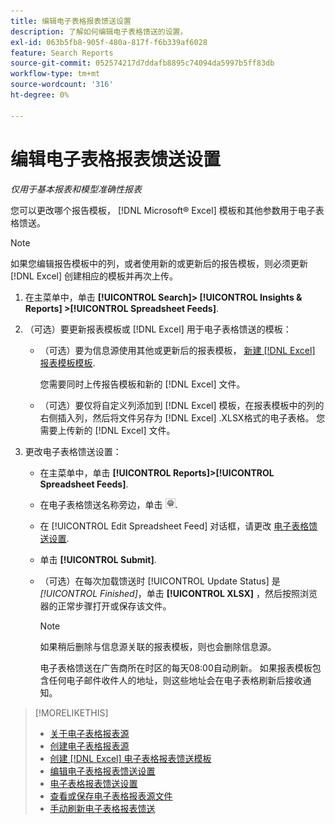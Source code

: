 ```yaml
---
title: 编辑电子表格报表馈送设置
description: 了解如何编辑电子表格馈送的设置。
exl-id: 063b5fb8-905f-480a-817f-f6b339af6028
feature: Search Reports
source-git-commit: 052574217d7ddafb8895c74094da5997b5ff83db
workflow-type: tm+mt
source-wordcount: '316'
ht-degree: 0%

---
```


# 编辑电子表格报表馈送设置

*仅用于基本报表和模型准确性报表*

您可以更改哪个报告模板， [!DNL Microsoft® Excel] 模板和其他参数用于电子表格馈送。

>[!NOTE]
>
> 如果您编辑报告模板中的列，或者使用新的或更新后的报告模板，则必须更新 [!DNL Excel] 创建相应的模板并再次上传。

1. 在主菜单中，单击 **[!UICONTROL Search]> [!UICONTROL Insights & Reports] >[!UICONTROL Spreadsheet Feeds]**.

1. （可选）要更新报表模板或 [!DNL Excel] 用于电子表格馈送的模板：

   * （可选）要为信息源使用其他或更新后的报表模板， [新建 [!DNL Excel] 报表模板模板](spreadsheet-feed-create-excel-template.md).

     您需要同时上传报告模板和新的 [!DNL Excel] 文件。

   * （可选）要仅将自定义列添加到 [!DNL Excel] 模板，在报表模板中的列的右侧插入列，然后将文件另存为 [!DNL Excel] .XLSX格式的电子表格。 您需要上传新的 [!DNL Excel] 文件。

1. 更改电子表格馈送设置：

   * 在主菜单中，单击 **[!UICONTROL Reports]>[!UICONTROL Spreadsheet Feeds]**.

   * 在电子表格馈送名称旁边，单击 ![查看/编辑设置按钮](/help/search-social-commerce/assets/settings.png "查看/编辑设置按钮").

   * 在 [!UICONTROL Edit Spreadsheet Feed] 对话框，请更改 [电子表格馈送设置](spreadsheet-feed-settings.md).

   * 单击 **[!UICONTROL Submit]**.

   * （可选）在每次加载馈送时 [!UICONTROL Update Status] 是 *[!UICONTROL Finished]*，单击 **[!UICONTROL XLSX]** ，然后按照浏览器的正常步骤打开或保存该文件。

     >[!NOTE]
     >
     > 如果稍后删除与信息源关联的报表模板，则也会删除信息源。

     电子表格馈送在广告商所在时区的每天08:00自动刷新。 如果报表模板包含任何电子邮件收件人的地址，则这些地址会在电子表格刷新后接收通知。

>[!MORELIKETHIS]
>
>* [关于电子表格报表源](spreadsheet-feed-about.md)
>* [创建电子表格报表源](spreadsheet-feed-create.md)
>* [创建 [!DNL Excel] 电子表格报表馈送模板](spreadsheet-feed-create-excel-template.md)
>* [编辑电子表格报表馈送设置](spreadsheet-feed-edit.md)
>* [电子表格报表馈送设置](spreadsheet-feed-settings.md)
>* [查看或保存电子表格报表源文件](spreadsheet-feed-view-or-save.md)
>* [手动刷新电子表格报表馈送](spreadsheet-feed-refresh.md)

